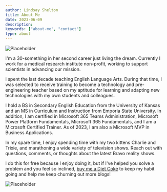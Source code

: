 ```yaml
---
author: Lindsay Shelton
title: About Me
date: 2023-06-09
description:
keywords: ["about-me", "contact"]
type: about
---
```


![Placeholder](/images/weho-pride.jpg)

I'm a 30-something in her second career just living the dream.  Currently I work for a medical research institute non-profit, working to support scientists in advancing our mission.

I spent the last decade teaching English Language Arts.  During that time, I was selected to receive training to become a technology and pre-engineering teacher based on my aptitude for learning and adapting new technologies with my own students and colleagues.

I hold a BS in Secondary English Education from the University of Kansas and an MS in Curriculum and Instruction from Emporia State University. In addition, I am certified in Microsoft 365 Teams Administration, Microsoft Power Platform Fundamentals, Microsoft 365 Fundamentals, and I am a Microsoft Certified Trainer.  As of 2023, I am also a Microsoft MVP in Business Applications.

In my spare time, I enjoy spending time with my two kittens Charlie and Trixie, and marathoning a wide variety of television shows.  Reach out with questions, comments, or thoughts about the latest Bravo reality shows.

I do this for free because I enjoy doing it, but if I've helped you solve a problem and you feel so inclined, <a href="https://www.buymeacoffee.com/lindsaytshelton">buy me a Diet Coke</a> to keep my habit going and help me keep churning out more blogs!

![Placeholder](/images/mvp.jpg)

